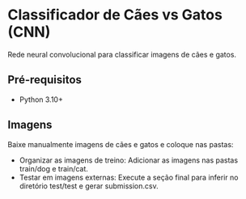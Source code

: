 # Classificador de Cães vs Gatos (CNN)

Rede neural convolucional para classificar imagens de cães e gatos.

## Pré-requisitos

- Python 3.10+

## Imagens

Baixe manualmente imagens de cães e gatos e coloque nas pastas:
- Organizar as imagens de treino: Adicionar as imagens nas pastas train/dog e train/cat.
- Testar em imagens externas: Execute a seção final para inferir no diretório test/test e gerar submission.csv.

